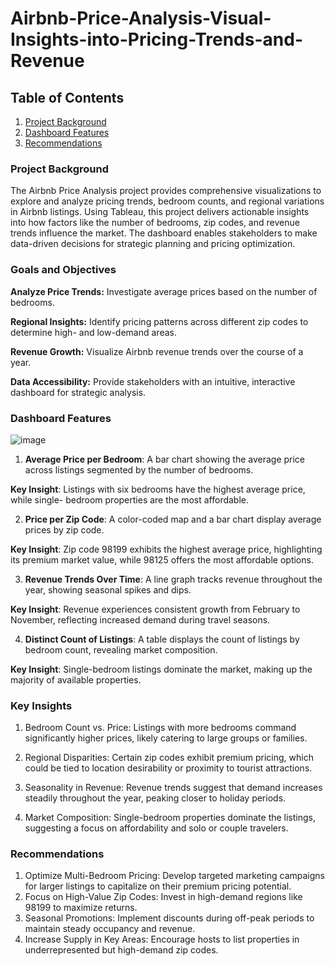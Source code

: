 # Airbnb-Price-Analysis-Visual-Insights-into-Pricing-Trends-and-Revenue

## Table of Contents
1. [Project Background](#project-background)
2. [Dashboard Features](#dashboard-features)
4. [Recommendations](#Recommendations)

### Project Background 
The Airbnb Price Analysis project provides comprehensive visualizations to explore
and analyze pricing trends, bedroom counts, and regional variations in Airbnb
listings. Using Tableau, this project delivers actionable insights into how factors like
the number of bedrooms, zip codes, and revenue trends influence the market. The
dashboard enables stakeholders to make data-driven decisions for strategic planning
and pricing optimization.

### Goals and Objectives
**Analyze Price Trends:** Investigate average prices based on the number of
bedrooms.

**Regional Insights:** Identify pricing patterns across different zip codes to determine
high- and low-demand areas.

**Revenue Growth:** Visualize Airbnb revenue trends over the course of a year.

**Data Accessibility:** Provide stakeholders with an intuitive, interactive dashboard for
strategic analysis.

### Dashboard Features
![image](https://github.com/user-attachments/assets/546604f8-761c-4029-91eb-470f27fce78a)

1. **Average Price per Bedroom**:
A bar chart showing the average price across listings segmented by the number of
bedrooms.

**Key Insight**: Listings with six bedrooms have the highest average price, while single-
bedroom properties are the most affordable.

2. **Price per Zip Code**:
A color-coded map and a bar chart display average prices by zip code.

**Key Insight**: Zip code 98199 exhibits the highest average price, highlighting its
premium market value, while 98125 offers the most affordable options.

3. **Revenue Trends Over Time**:
A line graph tracks revenue throughout the year, showing seasonal spikes and dips.

**Key Insight**: Revenue experiences consistent growth from February to November,
reflecting increased demand during travel seasons.

4. **Distinct Count of Listings**:
A table displays the count of listings by bedroom count, revealing market
composition.

**Key Insight**: Single-bedroom listings dominate the market, making up the majority of
available properties.

### Key Insights
1. Bedroom Count vs. Price: Listings with more bedrooms command significantly
higher prices, likely catering to large groups or families.

2. Regional Disparities: Certain zip codes exhibit premium pricing, which could
be tied to location desirability or proximity to tourist attractions.

3. Seasonality in Revenue: Revenue trends suggest that demand increases
steadily throughout the year, peaking closer to holiday periods.

4. Market Composition: Single-bedroom properties dominate the listings,
suggesting a focus on affordability and solo or couple travelers.

### Recommendations
1. Optimize Multi-Bedroom Pricing: Develop targeted marketing campaigns for
larger listings to capitalize on their premium pricing potential.
2. Focus on High-Value Zip Codes: Invest in high-demand regions like 98199 to
maximize returns.
3. Seasonal Promotions: Implement discounts during off-peak periods to
maintain steady occupancy and revenue.
4. Increase Supply in Key Areas: Encourage hosts to list properties in
underrepresented but high-demand zip codes.
